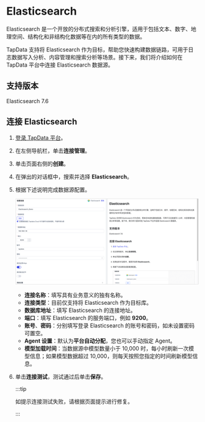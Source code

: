 # Elasticsearch


Elasticsearch 是一个开放的分布式搜索和分析引擎，适用于包括文本、数字、地理空间、结构化和非结构化数据等在内的所有类型的数据。

TapData 支持将 Elasticsearch 作为目标，帮助您快速构建数据链路，可用于日志数据写入分析、内容管理和搜索分析等场景。接下来，我们将介绍如何在 TapData 平台中连接 Elasticsearch 数据源。

## 支持版本

Elasticsearch 7.6

## 连接 Elasticsearch

1. [登录 TapData 平台](../../user-guide/log-in.md)。

2. 在左侧导航栏，单击**连接管理**。

3. 单击页面右侧的**创建**。

4. 在弹出的对话框中，搜索并选择 **Elasticsearch**。

5. 根据下述说明完成数据源配置。

   ![Elasticsearch 连接示例](../../images/elasticsearch_connection_setting.png)

   * **连接名称**：填写具有业务意义的独有名称。
   * **连接类型**：目前仅支持将 Elasticsearch 作为目标库。
   * **数据库地址**：填写 Elasticsearch 的连接地址。
   * **端口**：填写 Elasticsearch 的服务端口，例如 **9200**。
   * **账号**、**密码**：分别填写登录 Elasticsearch 的账号和密码，如未设置密码可置空。
   * **Agent 设置**：默认为**平台自动分配**，您也可以手动指定 Agent。
   * **模型加载时间**：当数据源中模型数量小于 10,000 时，每小时刷新一次模型信息；如果模型数据超过 10,000，则每天按照您指定的时间刷新模型信息。

6. 单击**连接测试**，测试通过后单击**保存**。

   :::tip

   如提示连接测试失败，请根据页面提示进行修复。

   :::

